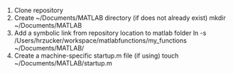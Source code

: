 1. Clone repository 
1. Create ~/Documents/MATLAB directory (if does not already exist)
mkdir ~/Documents/MATLAB 
2. Add a symbolic link from repository location to matlab folder 
ln -s /Users/hrzucker/workspace/matlabfunctions/my_functions ~/Documents/MATLAB/ 
3. Create a machine-specific startup.m file (if using)
touch ~/Documents/MATLAB/startup.m 
